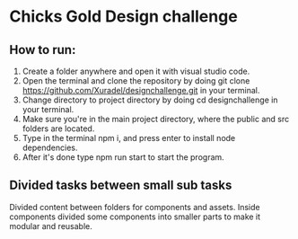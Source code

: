 # Chicks Gold Design challenge
## How to run:
1. Create a folder anywhere and open it with visual studio code.
2. Open the terminal and clone the repository by doing git clone https://github.com/Xuradel/designchallenge.git in your terminal.
3. Change directory to project directory by doing cd designchallenge in your terminal.
4. Make sure you're in the main project directory, where the public and src folders are located.
5. Type in the terminal npm i, and press enter to install node dependencies.
6. After it's done type npm run start to start the program.

## Divided tasks between small sub tasks
Divided content between folders for components and assets.
Inside components divided some components into smaller parts to make it modular and reusable.
